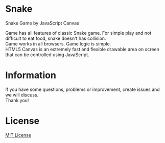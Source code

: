 Snake
===================

Snake Game by JavaScript Canvas

Game has all features of classic Snake game. For simple play and not difficult to eat food, snake doesn't has collision.<br/>
Game works in all browsers. Game logic is simple.<br/>
HTML5 Canvas is an extremely fast and flexible drawable area on screen that can be controlled using JavaScript.<br/>

Information
============
If you have some questions, problems or improvement, create issues and we will discuss.<br/>
Thank you!

License
========
[MIT License](http://opensource.org/licenses/mit-license.php)

